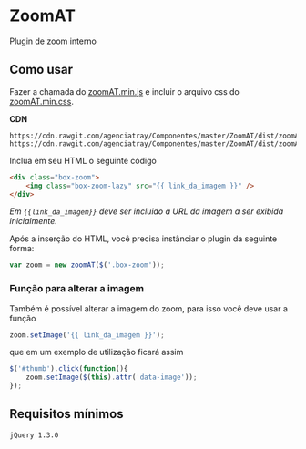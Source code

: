 # ZoomAT

Plugin de zoom interno

## Como usar

Fazer a chamada do [zoomAT.min.js](#) e incluir o arquivo css do [zoomAT.min.css](#).

**CDN**
```
https://cdn.rawgit.com/agenciatray/Componentes/master/ZoomAT/dist/zoomAT.min.css
https://cdn.rawgit.com/agenciatray/Componentes/master/ZoomAT/dist/zoomAT.min.js
```

Inclua em seu HTML o seguinte código
```html
<div class="box-zoom">
    <img class="box-zoom-lazy" src="{{ link_da_imagem }}" />
</div>
```
_Em `{{link_da_imagem}}` deve ser incluido a URL da imagem a ser exibida inicialmente._

Após a inserção do HTML, você precisa instânciar o plugin da seguinte forma:
```javascript
var zoom = new zoomAT($('.box-zoom'));
```

### Função para alterar a imagem

Também é possível alterar a imagem do zoom, para isso você deve usar a função

```javascript
zoom.setImage('{{ link_da_imagem }}');
```

que em um exemplo de utilização ficará assim

```javascript
$('#thumb').click(function(){
    zoom.setImage($(this).attr('data-image'));
});

```

## Requisitos mínimos

`jQuery 1.3.0`